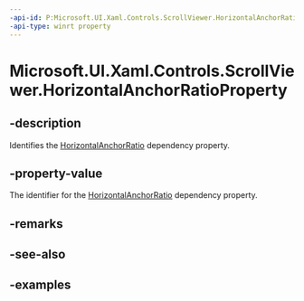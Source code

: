 ```yaml
---
-api-id: P:Microsoft.UI.Xaml.Controls.ScrollViewer.HorizontalAnchorRatioProperty
-api-type: winrt property
---
```


# Microsoft.UI.Xaml.Controls.ScrollViewer.HorizontalAnchorRatioProperty

<!--
public static Windows.UI.Xaml.DependencyProperty HorizontalAnchorRatioProperty { get; }
-->

## -description

Identifies the [HorizontalAnchorRatio](scrollviewer_horizontalanchorratio.md) dependency property.

## -property-value

The identifier for the [HorizontalAnchorRatio](scrollviewer_horizontalanchorratio.md) dependency property.

## -remarks

## -see-also

## -examples


